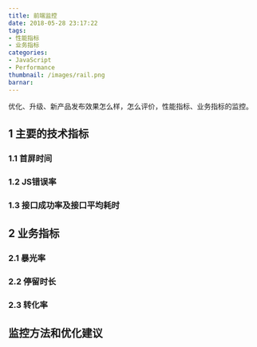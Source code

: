 ```yaml
---
title: 前端监控
date: 2018-05-28 23:17:22
tags:
- 性能指标
- 业务指标
categories:
- JavaScript
- Performance
thumbnail: /images/rail.png
barnar:
---
```


优化、升级、新产品发布效果怎么样，怎么评价，性能指标、业务指标的监控。
<!--more -->

## 1 主要的技术指标

### 1.1 首屏时间
### 1.2 JS错误率
### 1.3 接口成功率及接口平均耗时

## 2 业务指标
### 2.1 暴光率
### 2.2 停留时长
### 2.3 转化率

## 监控方法和优化建议